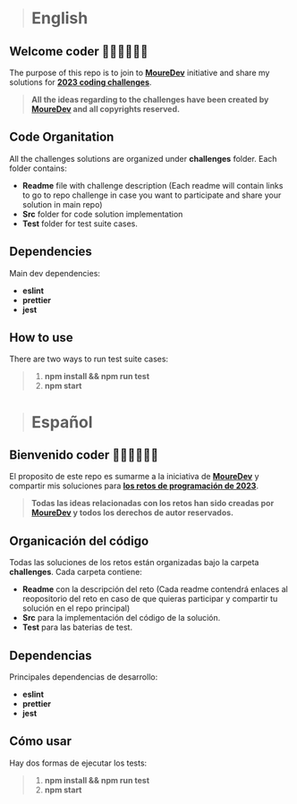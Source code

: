 > # English

## Welcome coder 👨🏻‍💻👩🏻‍💻

The purpose of this repo is to join to **[MoureDev](https://github.com/mouredev/)** initiative and share my solutions for **[2023 coding challenges](https://github.com/mouredev/retos-programacion-2023/)**.

> **All the ideas regarding to the challenges have been created by [MoureDev](https://github.com/mouredev/) and all copyrights reserved.**

## Code Organitation

All the challenges solutions are organized under **challenges** folder. Each folder contains:

- **Readme** file with challenge description (Each readme will contain links to go to repo challenge in case you want to participate and share your solution in main repo)
- **Src** folder for code solution implementation
- **Test** folder for test suite cases.

## Dependencies

Main dev dependencies:

- **eslint**
- **prettier**
- **jest**

## How to use

There are two ways to run test suite cases:

> 1. **npm install && npm run test**
> 2. **npm start**

> # Español

## Bienvenido coder 👨🏻‍💻👩🏻‍💻

El proposito de este repo es sumarme a la iniciativa de **[MoureDev](https://github.com/mouredev/)** y compartir mis soluciones para **[los retos de programación de 2023](https://github.com/mouredev/retos-programacion-2023/)**.

> **Todas las ideas relacionadas con los retos han sido creadas por [MoureDev](https://github.com/mouredev/) y todos los derechos de autor reservados.**

## Organicación del código

Todas las soluciones de los retos están organizadas bajo la carpeta **challenges**.
Cada carpeta contiene:

- **Readme** con la descripción del reto (Cada readme contendrá enlaces al reopositorio del reto en caso de que quieras participar y compartir tu solución en el repo principal)
- **Src** para la implementación del código de la solución.
- **Test** para las baterias de test.

## Dependencias

Principales dependencias de desarrollo:

- **eslint**
- **prettier**
- **jest**

## Cómo usar

Hay dos formas de ejecutar los tests:

> 1. **npm install && npm run test**
> 2. **npm start**
